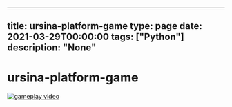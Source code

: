 
---
title: ursina-platform-game
type: page
date: 2021-03-29T00:00:00
tags: ["Python"]
description: "None"
---


# ursina-platform-game

<a href="https://user-images.githubusercontent.com/35516367/112809475-e502e680-902e-11eb-90a6-f73fa4f91701.mp4">
  <img src="https://user-images.githubusercontent.com/35516367/112809872-593d8a00-902f-11eb-8213-4a2759af244f.png" alt="gameplay video">
</a>
